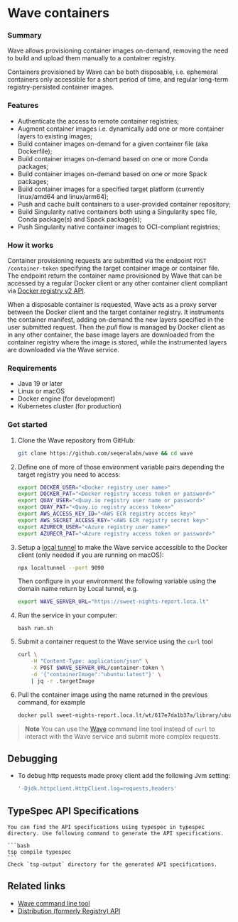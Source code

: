 # Wave containers

### Summary
Wave allows provisioning container images on-demand, removing the need
to build and upload them manually to a container registry.

Containers provisioned by Wave can be both disposable, i.e. ephemeral containers only
accessible for a short period of time, and regular long-term registry-persisted container
images.

### Features

* Authenticate the access to remote container registries;
* Augment container images i.e. dynamically add one or more container layers to existing images;
* Build container images on-demand for a given container file (aka Dockerfile);
* Build container images on-demand based on one or more Conda packages;
* Build container images on-demand based on one or more Spack packages;
* Build container images for a specified target platform (currently linux/amd64 and linux/arm64);
* Push and cache built containers to a user-provided container repository;
* Build Singularity native containers both using a Singularity spec file, Conda package(s) and Spack package(s);
* Push Singularity native container images to OCI-compliant registries;


### How it works

Container provisioning requests are submitted via the endpoint `POST /container-token` specifying the target
container image or container file. The endpoint return the container name provisioned by Wave that can be accessed
by a regular Docker client or any other container client compliant via [Docker registry v2 API](https://docs.docker.com/registry/spec/api/).

When a disposable container is requested, Wave acts as a proxy server between the Docker client and the target container
registry. It instruments the container manifest, adding on-demand the new layers specified in the user submitted request.
Then the *pull* flow is managed by Docker client as in any other container, the base image layers are downloaded from the
container registry where the image is stored, while the instrumented layers are downloaded via the Wave service.


### Requirements

* Java 19 or later
* Linux or macOS
* Docker engine (for development)
* Kubernetes cluster (for production)

### Get started

1.  Clone the Wave repository from GitHub:

    ```bash
    git clone https://github.com/seqeralabs/wave && cd wave
    ```

2. Define one of more of those environment variable pairs depending the target registry you need to access:

    ```bash
    export DOCKER_USER="<Docker registry user name>"
    export DOCKER_PAT="<Docker registry access token or password>"
    export QUAY_USER="<Quay.io registry user name or password>"
    export QUAY_PAT="<Quay.io registry access token>"
    export AWS_ACCESS_KEY_ID="<AWS ECR registry access key>"
    export AWS_SECRET_ACCESS_KEY="<AWS ECR registry secret key>"
    export AZURECR_USER="<Azure registry user name>"
    export AZURECR_PAT="<Azure registry access token or password>"
    ```

3.  Setup a [local tunnel](https://github.com/localtunnel/localtunnel) to make the Wave service accessible to the Docker client (only needed if you are running on macOS):

    ```bash
    npx localtunnel --port 9090
    ```

    Then configure in your environment the following variable using the domain name return by Local tunnel, e.g.

    ```bash
    export WAVE_SERVER_URL="https://sweet-nights-report.loca.lt"
    ```

4. Run the service in your computer:

    ```
    bash run.sh
    ```

4.  Submit a container request to the Wave service using the `curl` tool

    ```bash
    curl \
        -H "Content-Type: application/json" \
        -X POST $WAVE_SERVER_URL/container-token \
        -d '{"containerImage":"ubuntu:latest"}' \
        | jq -r .targetImage
    ```

5. Pull the container image using the name returned in the previous command, for example

    ```bash
    docker pull sweet-nights-report.loca.lt/wt/617e7da1b37a/library/ubuntu:latest
    ```


> **Note**
> You can use the [Wave](https://github.com/seqeralabs/wave-cli) command line tool instead of `curl` to interact with
> the Wave service and submit more complex requests.

## Debugging

-   To debug http requests made proxy client add the following Jvm setting:

    ```bash
    '-Djdk.httpclient.HttpClient.log=requests,headers'
    ```

## TypeSpec API Specifications

    You can find the API specifications using typespec in typespec directory. Use following command to generate the API specifications.

    ```bash
    tsp compile typespec
    ```
    Check `tsp-output` directory for the generated API specifications.

## Related links
* [Wave command line tool](https://github.com/seqeralabs/wave-cli)
* [Distribution (formerly Registry) API](https://distribution.github.io/distribution/spec/api/)

